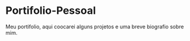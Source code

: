 # Portifolio-Pessoal
Meu portifolio, aqui coocarei alguns projetos e uma breve biografio sobre mim.

